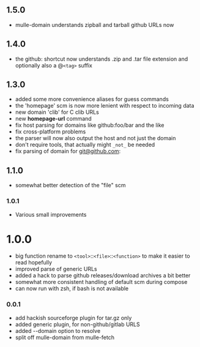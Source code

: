 ## 1.5.0

* mulle-domain understands zipball and tarball github URLs now


## 1.4.0

* the github: shortcut now understands .zip and .tar file extension and optionally also a @`<tag>` suffix


## 1.3.0

* added some more convenience aliases for guess commands
* the 'homepage' scm is now more lenient with respect to incoming data
* new domain 'clib' for C clib URLs
* new **homepage-url** command
* fix host parsing for domains like github:foo/bar and the like
* fix cross-platform problems
* the parser will now also output the host and not just the domain
* don't require tools, that actually might `_not_` be needed
* fix parsing of domain for git@github.com:


## 1.1.0

* somewhat better detection of the "file" scm


### 1.0.1

* Various small improvements

# 1.0.0

* big function rename to `<tool>`::`<file>`::`<function>` to make it easier to read hopefully
* improved parse of generic URLs
* added a hack to parse github releases/download archives a bit better
* somewhat more consistent handling of default scm during compose
* can now run with zsh, if bash is not available


### 0.0.1

* add hackish sourceforge plugin for tar.gz only
* added generic plugin, for non-github/gitlab URLS
* added --domain option to resolve
* split off mulle-domain from mulle-fetch
